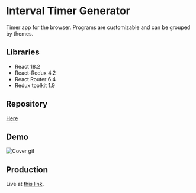 # Interval Timer Generator

Timer app for the browser. Programs are customizable and can be grouped by themes.

## Libraries

- React 18.2
- React-Redux 4.2
- React Router 6.4
- Redux toolkit 1.9

## Repository

[Here](https://github.com/Edax97/interval-machine)

## Demo

![Cover gif](https://i.imgur.com/59drl5T.gif)

## Production

Live at [this link](https://interval-machine-tal.netlify.app/).
